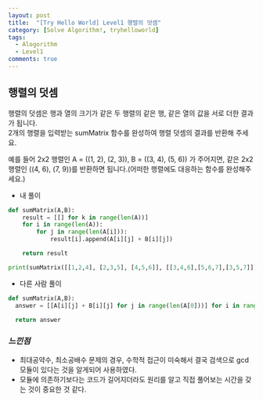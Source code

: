 ```yaml
---
layout: post
title:  "[Try Hello World] Level1 행렬의 덧셈"
category: [Solve Algorithm!, tryhelloworld]
tags:
  - Alogorithm
  - Level1
comments: true
---
```


## 행렬의 덧셈
행렬의 덧셈은 행과 열의 크기가 같은 두 행렬의 같은 행, 같은 열의 값을 서로 더한 결과가 됩니다.<br>
2개의 행렬을 입력받는 sumMatrix 함수를 완성하여 행렬 덧셈의 결과를 반환해 주세요.<br>

예를 들어 2x2 행렬인 A = ((1, 2), (2, 3)), B = ((3, 4), (5, 6)) 가 주어지면, 같은 2x2 행렬인 ((4, 6), (7, 9))를 반환하면 됩니다.(어떠한 행렬에도 대응하는 함수를 완성해주세요.)

- 내 풀이

```python
def sumMatrix(A,B):
    result = [[] for k in range(len(A))]
    for i in range(len(A)):
    	for j in range(len(A[i])):
        	result[i].append(A[i][j] + B[i][j])

    return result

print(sumMatrix([[1,2,4], [2,3,5], [4,5,6]], [[3,4,6],[5,6,7],[3,5,7]]))
```

- 다른 사람 풀이

```python
def sumMatrix(A,B):
  answer = [[A[i][j] + B[i][j] for j in range(len(A[0]))] for i in range(len(A))]

  return answer
```

### *느낀점*
- 최대공약수, 최소공배수 문제의 경우, 수학적 접근이 미숙해서 결국 검색으로 gcd 모듈이 있다는 것을 알게되어 사용하였다.
- 모듈에 의존하기보다는 코드가 길어지더라도 원리를 알고 직접 풀어보는 시간을 갖는 것이 중요한 것 같다.    
